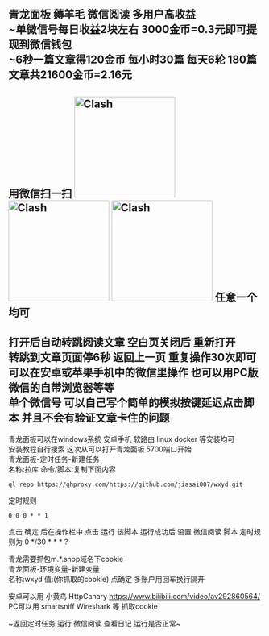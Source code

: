 青龙面板 薅羊毛 微信阅读 多用户高收益<br>
~单微信号每日收益2块左右 3000金币=0.3元即可提现到微信钱包<br>
~6秒一篇文章得120金币 每小时30篇 每天6轮 180篇文章共21600金币=2.16元<br>
--
用微信扫一扫 
<img src="https://github.com/jiasai007/wxyd/blob/e9dfdf7afdc486f0bb7b9021926e010c588056fb/1.png" alt="Clash" width="200">
<img src="https://github.com/jiasai007/wxyd/blob/e9dfdf7afdc486f0bb7b9021926e010c588056fb/2.png" alt="Clash" width="200">
<img src="https://github.com/jiasai007/wxyd/blob/e9dfdf7afdc486f0bb7b9021926e010c588056fb/3.png" alt="Clash" width="200">
任意一个均可
<br>
--
打开后自动转跳阅读文章 空白页关闭后 重新打开 <br>
转跳到文章页面停6秒 返回上一页 重复操作30次即可 <br>
可以在安卓或苹果手机中的微信里操作 也可以用PC版微信的自带浏览器等等<br>
单个微信号 可以自己写个简单的模拟按键延迟点击脚本 并且不会有验证文章卡住的问题 
--
青龙面板可以在windows系统 安卓手机 软路由 linux docker 等安装均可 <br>
安装教程自行搜索 这次从可以打开青龙面板 5700端口开始<br>
青龙面板-定时任务-新建任务<br>
名称:拉库 命令/脚本:复制下面内容
```Shell
ql repo https://ghproxy.com/https://github.com/jiasai007/wxyd.git
```
定时规则 
```Shell
0 0 0 * * 1
```
点击 确定 后在操作栏中 点击 运行 该脚本
运行成功后 设置 微信阅读 脚本 定时规则为 0 */30 * * * ? <br>

青龙需要抓包m.*.shop域名下cookie <br>
青龙面板-环境变量-新建变量<br>
名称:wxyd 值:(你抓取的cookie) 点确定 多账户用回车换行隔开<br>

安卓可以用 小黄鸟 HttpCanary  https://www.bilibili.com/video/av292860564/<br> 
PC可以用 smartsniff Wireshark 等 抓取cookie

~返回定时任务 运行 微信阅读 查看日记 运行是否正常~
